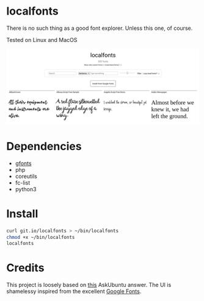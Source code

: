 # localfonts

There is no such thing as a good font explorer. Unless this one, of course.

Tested on Linux and MacOS

![localfonts](localfonts.png)

# Dependencies

- [gfonts](https://github.com/MrYakobo/gfonts)
- php
- coreutils
- fc-list
- python3

# Install

```bash
curl git.io/localfonts > ~/bin/localfonts
chmod +x ~/bin/localfonts
localfonts
```

# Credits

This project is loosely based on [this](https://askubuntu.com/a/1005724/) AskUbuntu answer. The UI is shamelessy inspired from the excellent [Google Fonts](https://fonts.google.com).
